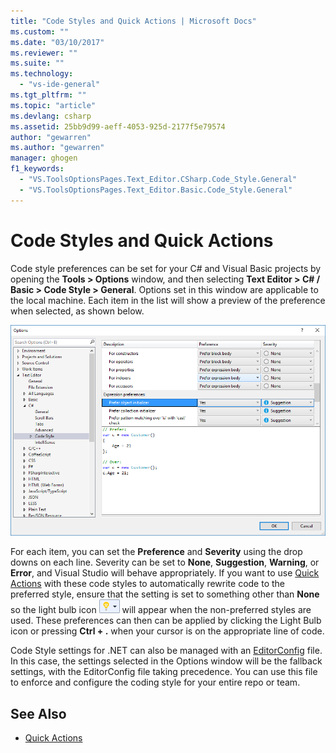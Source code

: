 ```yaml
---
title: "Code Styles and Quick Actions | Microsoft Docs"
ms.custom: ""
ms.date: "03/10/2017"
ms.reviewer: ""
ms.suite: ""
ms.technology: 
  - "vs-ide-general"
ms.tgt_pltfrm: ""
ms.topic: "article"
ms.devlang: csharp
ms.assetid: 25bb9d99-aeff-4053-925d-2177f5e79574
author: "gewarren"
ms.author: "gewarren"
manager: ghogen
f1_keywords: 
  - "VS.ToolsOptionsPages.Text_Editor.CSharp.Code_Style.General"
  - "VS.ToolsOptionsPages.Text_Editor.Basic.Code_Style.General"
---
```


# Code Styles and Quick Actions
Code style preferences can be set for your C# and Visual Basic projects by opening the **Tools > Options** window, and then selecting **Text Editor > C# / Basic > Code Style > General**.  Options set in this window are applicable to the local machine.  Each item in the list will show a preview of the preference when selected, as shown below.

![Code Style options](media/code-style-quick-actions-dialog.png)

For each item, you can set the **Preference** and **Severity** using the drop downs on each line.  Severity can be set to **None**, **Suggestion**, **Warning**, or **Error**, and Visual Studio will behave appropriately.  If you want to use [Quick Actions](quick-actions.md) with these code styles to automatically rewrite code to the preferred style, ensure that the setting is set to something other than **None** so the light bulb icon ![Small Light Bulb Icon](media/vs2015_lightbulbsmall.png "VS2017_LightBulbSmall") will appear when the non-preferred styles are used.  These preferences can then can be applied by clicking the Light Bulb icon or pressing **Ctrl + .** when your cursor is on the appropriate line of code.

Code Style settings for .NET can also be managed with an [EditorConfig](editorconfig-code-style-settings-reference.md) file.  In this case, the settings selected in the Options window will be the fallback settings, with the EditorConfig file taking precedence.  You can use this file to enforce and configure the coding style for your entire repo or team.

## See Also
* [Quick Actions](quick-actions.md)